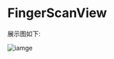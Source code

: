 # FingerScanView

展示图如下:

![iamge](https://note.youdao.com/yws/public/resource/116d5fef2e12945f5c783f527f315b78/xmlnote/WEBRESOURCE9595c2dbb5e3299b6f99a1f8bd959db0/10064)


